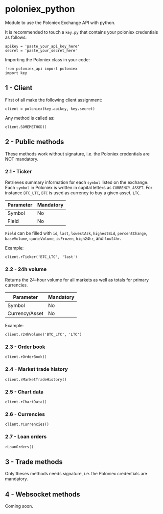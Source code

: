 # poloniex_python
Module to use the Poloniex Exchange API with python.

It is recommended to touch a `key.py` that contains your poloniex credentials as follows:
```
apikey = 'paste_your_api_key_here'
secret = 'paste_your_secret_here'
```

Importing the Poloniex class in your code:
```
from poloniex_api import poloniex
import key
```

## 1 - Client
First of all make the following client assignment:
```
client = poloniex(key.apikey, key.secret)
```
Any method is called as:
```
client.SOMEMETHOD()
```

## 2 - Public methods
These methods work without signature, i.e. the Poloniex credentials are NOT mandatory.

### 2.1 - Ticker
Retrieves summary information for each `symbol` listed on the exchange. Each `symbol` in Poloniex is written in capital letters as `CURRENCY_ASSET`. For instance `BTC_LTC`, `BTC` is used as currency to buy a given asset, `LTC`.

Parameter | Mandatory
--------- | ---------
Symbol | No
Field | No

`Field` can be filled with `id`, `last`, `lowestAsk`, `highestBid`, `percentChange`, `baseVolume`, `quoteVolume`, `isFrozen`, `high24hr`, and `low24hr`.

Example:
```
client.rTicker('BTC_LTC', 'last')
```

### 2.2 - 24h volume
Returns the 24-hour volume for all markets as well as totals for primary currencies.

Parameter | Mandatory
--------- | ---------
Symbol | No
Currency/Asset | No

Example:
```
client.r24hVolume('BTC_LTC', 'LTC')
```
### 2.3 - Order book
```
client.rOrderBook()
```
### 2.4 - Market trade history
```
client.rMarketTradeHistory()
```
### 2.5 - Chart data
```
client.rChartData()
```
### 2.6 - Currencies
```
client.rCurrencies()
```
### 2.7 - Loan orders
```
rLoanOrders()
```
## 3 - Trade methods
Only theses methods needs signature, i.e. the Poloniex credentials are mandatory.

## 4 - Websocket methods
Coming soon.

